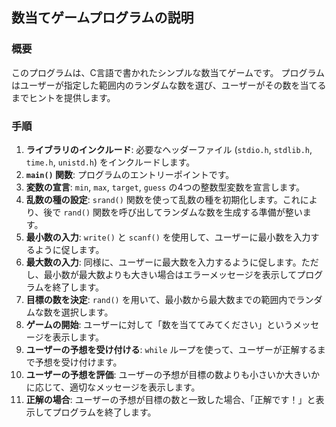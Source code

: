 ## 数当てゲームプログラムの説明

### 概要
このプログラムは、C言語で書かれたシンプルな数当てゲームです。
プログラムはユーザーが指定した範囲内のランダムな数を選び、ユーザーがその数を当てるまでヒントを提供します。

### 手順
1. **ライブラリのインクルード**: 必要なヘッダーファイル (`stdio.h`, `stdlib.h`, `time.h`, `unistd.h`) をインクルードします。
2. **`main()` 関数**: プログラムのエントリーポイントです。
3. **変数の宣言**: `min`, `max`, `target`, `guess` の4つの整数型変数を宣言します。
4. **乱数の種の設定**: `srand()` 関数を使って乱数の種を初期化します。これにより、後で `rand()` 関数を呼び出してランダムな数を生成する準備が整います。
5. **最小数の入力**: `write()` と `scanf()` を使用して、ユーザーに最小数を入力するように促します。
6. **最大数の入力**: 同様に、ユーザーに最大数を入力するように促します。ただし、最小数が最大数よりも大きい場合はエラーメッセージを表示してプログラムを終了します。
7. **目標の数を決定**: `rand()` を用いて、最小数から最大数までの範囲内でランダムな数を選択します。
8. **ゲームの開始**: ユーザーに対して「数を当ててみてください」というメッセージを表示します。
9. **ユーザーの予想を受け付ける**: `while` ループを使って、ユーザーが正解するまで予想を受け付けます。
10. **ユーザーの予想を評価**: ユーザーの予想が目標の数よりも小さいか大きいかに応じて、適切なメッセージを表示します。
11. **正解の場合**: ユーザーの予想が目標の数と一致した場合、「正解です！」と表示してプログラムを終了します。
